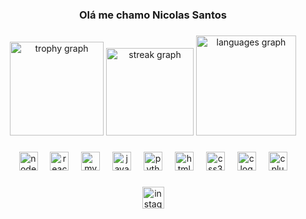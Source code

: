 <h3 align="center">Olá me chamo Nicolas Santos</h3>

###

<div align="center">
  <img src="https://github-profile-trophy.vercel.app?username=nickzsd&theme=tokyonight&no-bg=true&no-frame=true" height="150" alt="trophy graph"  />
  <img src="https://streak-stats.demolab.com?user=nickzsd&locale=pt-br&mode=weekly&theme=midnight-purple&hide_border=false&border_radius=5" height="140" alt="streak graph"  />
  <img src="https://github-readme-stats.vercel.app/api/top-langs?username=nickzsd&locale=pt-br&hide_title=false&layout=compact&card_width=320&langs_count=8&theme=midnight-purple&hide_border=false&custom_title=Linguagens%20favoritas" height="160" alt="languages graph"  />
</div>

###

<!--<img align="left" height="150" src="https://media4.giphy.com/media/v1.Y2lkPTc5MGI3NjExMTlqejZtaDk3dWF0MXlyN3JoaXg5NDdlYXZrcHU5b2VwMHFuM2R6OCZlcD12MV9pbnRlcm5hbF9naWZfYnlfaWQmY3Q9Zw/1qErVv5GVUac8uqBJU/giphy.gif"  />!-->

###

<div align="center">
  <img src="https://cdn.simpleicons.org/nodedotjs/339933" height="30" alt="nodejs logo"  />
  <img width="12" />
  <img src="https://cdn.jsdelivr.net/gh/devicons/devicon/icons/react/react-original.svg" height="30" alt="react logo"  />
  <img width="12" />
  <img src="https://cdn.simpleicons.org/mysql/4479A1" height="30" alt="mysql logo"  />
  <img width="12" />
  <img src="https://cdn.jsdelivr.net/gh/devicons/devicon/icons/javascript/javascript-plain.svg" height="30" alt="javascript logo"  />
  <img width="12" />
  <img src="https://cdn.jsdelivr.net/gh/devicons/devicon/icons/python/python-original.svg" height="30" alt="python logo"  />
  <img width="12" />
  <img src="https://cdn.jsdelivr.net/gh/devicons/devicon/icons/html5/html5-original.svg" height="30" alt="html5 logo"  />
  <img width="12" />
  <img src="https://cdn.jsdelivr.net/gh/devicons/devicon/icons/css3/css3-original.svg" height="30" alt="css3 logo"  />
  <img width="12" />
  <img src="https://cdn.jsdelivr.net/gh/devicons/devicon/icons/c/c-original.svg" height="30" alt="c logo"  />
  <img width="12" />
  <img src="https://cdn.jsdelivr.net/gh/devicons/devicon/icons/cplusplus/cplusplus-original.svg" height="30" alt="cplusplus logo"  />
</div>

###

<div align="center">
  <a href="https://www.instagram.com/_niickzs_?igsh=MWc2YmhrZjl0bjR1dA==" target="_blank">
    <img src="https://img.shields.io/static/v1?message=Instagram&logo=instagram&label=&color=E4405F&logoColor=white&labelColor=&style=for-the-badge" height="35" alt="instagram logo"  />
  </a>
</div>

###

<br clear="both">

###
